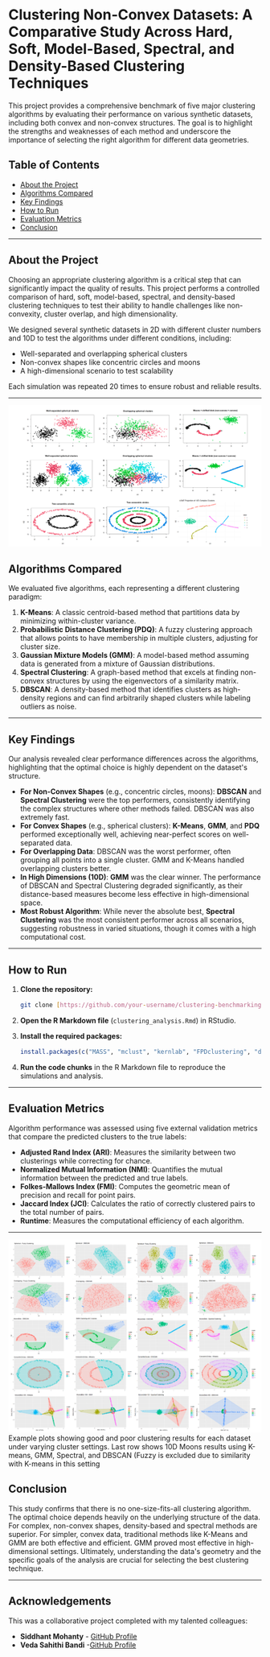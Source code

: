 # Clustering Non-Convex Datasets: A Comparative Study Across Hard, Soft, Model-Based, Spectral, and Density-Based Clustering Techniques


This project provides a comprehensive benchmark of five major clustering algorithms by evaluating their performance on various synthetic datasets, including both convex and non-convex structures. The goal is to highlight the strengths and weaknesses of each method and underscore the importance of selecting the right algorithm for different data geometries.



## Table of Contents
- [About the Project](#about-the-project)
- [Algorithms Compared](#algorithms-compared)
- [Key Findings](#key-findings)
- [How to Run](#how-to-run)
- [Evaluation Metrics](#evaluation-metrics)
- [Conclusion](#conclusion)

---

## About the Project

Choosing an appropriate clustering algorithm is a critical step that can significantly impact the quality of results. This project performs a controlled comparison of hard, soft, model-based, spectral, and density-based clustering techniques to test their ability to handle challenges like non-convexity, cluster overlap, and high dimensionality.

We designed several synthetic datasets in 2D with different cluster numbers and 10D to test the algorithms under different conditions, including:
* Well-separated and overlapping spherical clusters
* Non-convex shapes like concentric circles and moons
* A high-dimensional scenario to test scalability

Each simulation was repeated 20 times to ensure robust and reliable results.

---

![A grid showing the synthetic datasets](./images/synthetic_datasets/synthetic_datasets_plot.png)


## Algorithms Compared

We evaluated five algorithms, each representing a different clustering paradigm:

1.  **K-Means**: A classic centroid-based method that partitions data by minimizing within-cluster variance.
2.  **Probabilistic Distance Clustering (PDQ)**: A fuzzy clustering approach that allows points to have membership in multiple clusters, adjusting for cluster size.
3.  **Gaussian Mixture Models (GMM)**: A model-based method assuming data is generated from a mixture of Gaussian distributions.
4.  **Spectral Clustering**: A graph-based method that excels at finding non-convex structures by using the eigenvectors of a similarity matrix.
5.  **DBSCAN**: A density-based method that identifies clusters as high-density regions and can find arbitrarily shaped clusters while labeling outliers as noise.

---

## Key Findings

Our analysis revealed clear performance differences across the algorithms, highlighting that the optimal choice is highly dependent on the dataset's structure.

* **For Non-Convex Shapes** (e.g., concentric circles, moons): **DBSCAN** and **Spectral Clustering** were the top performers, consistently identifying the complex structures where other methods failed. DBSCAN was also extremely fast.
* **For Convex Shapes** (e.g., spherical clusters): **K-Means**, **GMM**, and **PDQ** performed exceptionally well, achieving near-perfect scores on well-separated data.
* **For Overlapping Data**: DBSCAN was the worst performer, often grouping all points into a single cluster. GMM and K-Means handled overlapping clusters better.
* **In High Dimensions (10D)**: **GMM** was the clear winner. The performance of DBSCAN and Spectral Clustering degraded significantly, as their distance-based measures become less effective in high-dimensional space.
* **Most Robust Algorithm**: While never the absolute best, **Spectral Clustering** was the most consistent performer across all scenarios, suggesting robustness in varied situations, though it comes with a high computational cost.



---

## How to Run

1.  **Clone the repository:**
    ```sh
    git clone [https://github.com/your-username/clustering-benchmarking.git](https://github.com/your-username/clustering-benchmarking.git)
    ```
2.  **Open the R Markdown file** (`clustering_analysis.Rmd`) in RStudio.

3.  **Install the required packages:**
    ```R
    install.packages(c("MASS", "mclust", "kernlab", "FPDclustering", "dbscan", "fclust", "cluster", "factoextra", "MixGHD", "aricode", "clusterCrit", "ggplot2", "FNN", "Rtsne"))
    ```
4.  **Run the code chunks** in the R Markdown file to reproduce the simulations and analysis.

---

##  Evaluation Metrics

Algorithm performance was assessed using five external validation metrics that compare the predicted clusters to the true labels:

* **Adjusted Rand Index (ARI)**: Measures the similarity between two clusterings while correcting for chance.
* **Normalized Mutual Information (NMI)**: Quantifies the mutual information between the predicted and true labels.
* **Folkes-Mallows Index (FMI)**: Computes the geometric mean of precision and recall for point pairs.
* **Jaccard Index (JCI)**: Calculates the ratio of correctly clustered pairs to the total number of pairs.
* **Runtime**: Measures the computational efficiency of each algorithm.

---

![Clustering results on all datasets](./images/synthetic_datasets/clustering_results.png)
Example plots showing good and poor clustering results for each dataset under varying cluster settings. Last row shows 10D Moons results using K-means, GMM, Spectral, and DBSCAN (Fuzzy is excluded due to similarity with K-means in this setting

## Conclusion

This study confirms that there is no one-size-fits-all clustering algorithm. The optimal choice depends heavily on the underlying structure of the data. For complex, non-convex shapes, density-based and spectral methods are superior. For simpler, convex data, traditional methods like K-Means and GMM are both effective and efficient. GMM proved most effective in high-dimensional settings. Ultimately, understanding the data's geometry and the specific goals of the analysis are crucial for selecting the best clustering technique.

---
##  Acknowledgements

This was a collaborative project completed with my talented colleagues:

* **Siddhant Mohanty** - [GitHub Profile](https://github.com/siddmohanty111)
* **Veda Sahithi Bandi** -[GitHub Profile](https://github.com/VedaBandi1807)